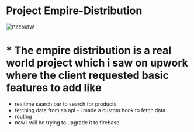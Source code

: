 # Project Empire-Distribution 
![PZEl48W](https://user-images.githubusercontent.com/73964378/198373229-b13bd5ce-afa5-4ae3-9cbd-1df5ce917e27.gif)
# * The empire distribution is a real world project which i saw on upwork where the client requested basic features to add like 
* realtime search bar to search for products 
* fetching data from an api - i made a custom hook to fetch data
* routing
* now i will be trying to upgrade it to firebase
